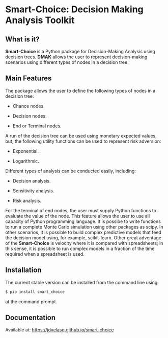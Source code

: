 # Smart-Choice: Decision Making Analysis Toolkit


What is it?
------------------------------------------------------------------------------------

**Smart-Choice** is a Python package for Decision-Making Analysis using decision trees. 
**DMAK** allows the user to represent decision-making scenarios using different types
of nodes in a decision tree.


Main Features
------------------------------------------------------------------------------------

The package allows the user to define the following types of nodes in a decision
tree:

* Chance nodes.

* Decision nodes.

* End or Terminal nodes.

A run of the decision tree can be used using monetary expected values, but, the 
following utility functions can be used to represent risk adversion:

* Exponential.

* Logarithmic.

Different types of analysis can be conducted easily, including:

* Decision analysis.

* Sensitivity analysis.

* Risk analysis.

For the terminal of end nodes, the user must supply Python functions to evaluate the
value of the node. This feature allows the user to use all capacity of Python
programming language. It is possibe to write functions to run a complete Monte Carlo 
simulation using other packages as scipy. In other scenarios, it is possible to 
build complex predictive models that feed the decision model using, for example, 
scikit-learn. Other great adventage of the **Smart-Choice** is velocity where it is compared
with spreadsheets; in this sense, it is possible to run complex models in a 
fraction of the time required when a spreadsheet is used. 



Installation
------------------------------------------------------------------------------------

The current stable version can be installed from the command line using:

```bash
$ pip install smart_choice
``` 

at the command prompt.


Documentation
------------------------------------------------------------------------------------

Available at: https://jdvelasq.github.io/smart-choice


